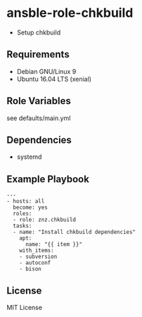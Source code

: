 # ansble-role-chkbuild

- Setup chkbuild

## Requirements

- Debian GNU/Linux 9
- Ubuntu 16.04 LTS (xenial)

## Role Variables

see defaults/main.yml

## Dependencies

- systemd

## Example Playbook

    ---
    - hosts: all
      become: yes
      roles:
      - role: znz.chkbuild
      tasks:
      - name: "Install chkbuild dependencies"
        apt:
          name: "{{ item }}"
        with_items:
        - subversion
        - autoconf
        - bison


## License

MIT License
